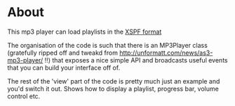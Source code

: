About
=====

This mp3 player can load playlists in the [XSPF format](http://xspf.org/)

The organisation of the code is such that there is an MP3Player class (gratefully
ripped off and tweakd from http://unformatt.com/news/as3-mp3-player/ !!) that
exposes a nice simple API and broadcasts useful events that you can build your
interface off of.

The rest of the 'view' part of the code is pretty much just an example and you'd
switch it out. Shows how to display a playlist, progress bar, volume control etc.
